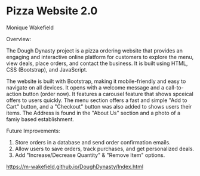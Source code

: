 # Pizza Website 2.0

Monique Wakefield 

Overview:

The Dough Dynasty project is a pizza ordering website that provides an engaging and interactive online platform for customers to explore the menu, view deals, place orders, and contact the business. It is built using HTML, CSS (Bootstrap), and JavaScript.

The website is built with Bootstrap, making it mobile-friendly and easy to navigate on all devices. It opens with a welcome message and a call-to-action button (order now). It features a carousel feature that shows spceical offers to users quickly. The menu section offers a fast and simple "Add to Cart" button, and a "Checkout" button was also added to shows users their items. The Address is found in the "About Us" section and a photo of a famiy based establishment. 

Future Improvements: 
1. Store orders in a database and send order confirmation emails.
2.  Allow users to save orders, track purchases, and get personalized deals.
3.  Add "Increase/Decrease Quantity" & "Remove Item" options.

https://m-wakefield.github.io/DoughDynasty/Index.html

